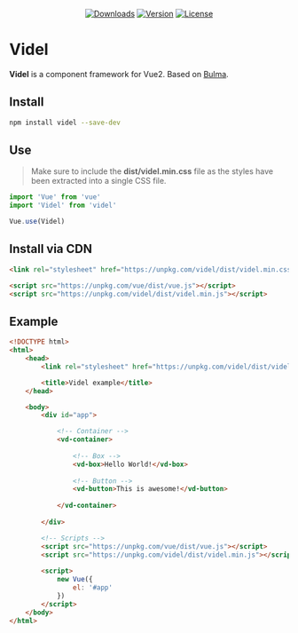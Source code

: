 <p align="center">
    <a href="https://www.npmjs.com/package/videl"><img src="https://img.shields.io/npm/dt/videl.svg" alt="Downloads"></a>
    <a href="https://www.npmjs.com/package/videl"><img src="https://img.shields.io/npm/v/videl.svg" alt="Version"></a>
    <a href="https://www.npmjs.com/package/videl"><img src="https://img.shields.io/npm/l/videl.svg" alt="License"></a>
</p>

# Videl

**Videl** is a component framework for Vue2. Based on [Bulma](http://bulma.io).

## Install

``` bash
npm install videl --save-dev
```

## Use

> Make sure to include the **dist/videl.min.css** file as the styles have been extracted into a single CSS file.

```javascript
import 'Vue' from 'vue'
import 'Videl' from 'videl'

Vue.use(Videl)
```

## Install via CDN

``` html
<link rel="stylesheet" href="https://unpkg.com/videl/dist/videl.min.css">

<script src="https://unpkg.com/vue/dist/vue.js"></script>
<script src="https://unpkg.com/videl/dist/videl.min.js"></script>
```

## Example

``` html
<!DOCTYPE html>
<html>
    <head>
        <link rel="stylesheet" href="https://unpkg.com/videl/dist/videl.min.css">

        <title>Videl example</title>
    </head>

    <body>
        <div id="app">

            <!-- Container -->
            <vd-container>
            
                <!-- Box -->
                <vd-box>Hello World!</vd-box>
                
                <!-- Button -->
                <vd-button>This is awesome!</vd-button>
                
            </vd-container>
            
        </div>

        <!-- Scripts -->
        <script src="https://unpkg.com/vue/dist/vue.js"></script>
        <script src="https://unpkg.com/videl/dist/videl.min.js"></script>
        
        <script>
            new Vue({
                el: '#app'
            })
        </script>
    </body>
</html>
```
